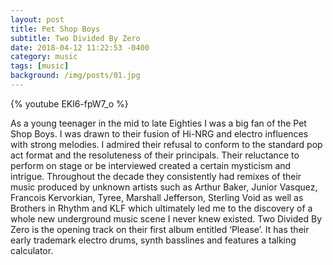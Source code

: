```yaml
---
layout: post
title: Pet Shop Boys
subtitle: Two Divided By Zero
date: 2018-04-12 11:22:53 -0400
category: music
tags: [music]
background: /img/posts/01.jpg
---
```

{% youtube EKl6-fpW7_o %}

As a young teenager in the mid to late Eighties I was a big fan of the Pet Shop Boys. I was drawn to their fusion of Hi-NRG and electro influences with strong melodies. I admired their refusal to conform to the standard pop act format and the resoluteness of their principals. Their reluctance to perform on stage or be interviewed created a certain mysticism and intrigue. Throughout the decade they consistently had remixes of their music produced by unknown artists such as Arthur Baker, Junior Vasquez, Francois Kervorkian, Tyree, Marshall Jefferson, Sterling Void as well as Brothers in Rhythm and KLF which ultimately led me to the discovery of a whole new underground music scene I never knew existed. Two Divided By Zero is the opening track on their first album entitled ‘Please’. It has their early trademark electro drums, synth basslines and features a talking calculator.